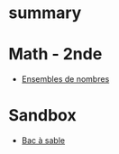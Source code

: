 # summary

# Math - 2nde

- [Ensembles de nombres](./Ensembles-de-nombres.md)

# Sandbox

- [Bac à sable](./sandbox.md)

